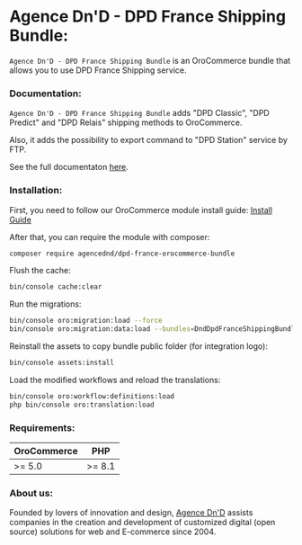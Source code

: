 # Agence Dn'D - DPD France Shipping Bundle:

`Agence Dn'D - DPD France Shipping Bundle` is an OroCommerce bundle that allows you to use DPD France Shipping service.

### Documentation:

`Agence Dn'D - DPD France Shipping Bundle` adds "DPD Classic", "DPD Predict" and "DPD Relais" shipping methods to OroCommerce.

Also, it adds the possibility to export command to "DPD Station" service by FTP.

See the full documentaton [here](doc/documentation.md).

### Installation:

First, you need to follow our OroCommerce module install guide: [Install Guide](https://agencednd.atlassian.net/wiki/spaces/MI/pages/2145681458/Installation+des+modules+Marketplace+interne+OroCommerce)

After that, you can require the module with composer:
```bash
composer require agencednd/dpd-france-orocommerce-bundle
```

Flush the cache:
```bash
bin/console cache:clear
```

Run the migrations:
```bash
bin/console oro:migration:load --force
bin/console oro:migration:data:load --bundles=DndDpdFranceShippingBundle
```

Reinstall the assets to copy bundle public folder (for integration logo):
```bash
bin/console assets:install
```

Load the modified workflows and reload the translations:
```bash
bin/console oro:workflow:definitions:load
php bin/console oro:translation:load
```

### Requirements:

| OroCommerce |   PHP   |
|:------------|:-------:|
| \>= 5.0     | \>= 8.1 |

### About us:

Founded by lovers of innovation and design, [Agence Dn'D](https://www.dnd.fr) assists companies in the creation and development of customized digital (open source) solutions for web and E-commerce since 2004.
